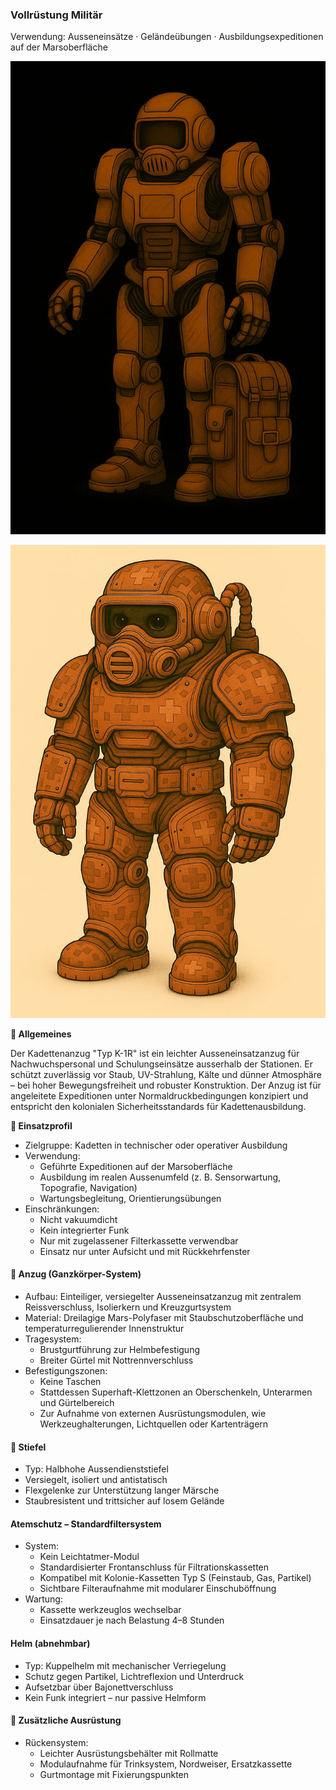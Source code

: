 ### Vollrüstung Militär

Verwendung: Ausseneinsätze · Geländeübungen · Ausbildungsexpeditionen auf der Marsoberfläche

![Vollrüstung Militär](../../_images/technologie/militaerische-ausruestung/soldaten/soldat-ruestung.jpg)

![Vollrüstung Militär](../../_images/technologie/militaerische-ausruestung/ruestungen/ruestung-01.jpg)

**🧰 Allgemeines**

Der Kadettenanzug "Typ K-1R" ist ein leichter Ausseneinsatzanzug für Nachwuchspersonal und Schulungseinsätze ausserhalb der Stationen. Er schützt zuverlässig vor Staub, UV-Strahlung, Kälte und dünner Atmosphäre – bei hoher Bewegungsfreiheit und robuster Konstruktion. Der Anzug ist für angeleitete Expeditionen unter Normaldruckbedingungen konzipiert und entspricht den kolonialen Sicherheitsstandards für Kadettenausbildung.

**📡 Einsatzprofil**

* Zielgruppe: Kadetten in technischer oder operativer Ausbildung
* Verwendung:
    * Geführte Expeditionen auf der Marsoberfläche
    * Ausbildung im realen Aussenumfeld (z. B. Sensorwartung, Topografie, Navigation)
    * Wartungsbegleitung, Orientierungsübungen
* Einschränkungen:
    * Nicht vakuumdicht
    * Kein integrierter Funk
    * Nur mit zugelassener Filterkassette verwendbar
    * Einsatz nur unter Aufsicht und mit Rückkehrfenster

#### 👕 Anzug (Ganzkörper-System)

* Aufbau: Einteiliger, versiegelter Ausseneinsatzanzug mit zentralem Reissverschluss, Isolierkern und Kreuzgurtsystem
* Material: Dreilagige Mars-Polyfaser mit Staubschutzoberfläche und temperaturregulierender Innenstruktur
* Tragesystem:
    * Brustgurtführung zur Helmbefestigung
    * Breiter Gürtel mit Nottrennverschluss
* Befestigungszonen:
    * Keine Taschen
    * Stattdessen Superhaft-Klettzonen an Oberschenkeln, Unterarmen und Gürtelbereich
    * Zur Aufnahme von externen Ausrüstungsmodulen, wie Werkzeughalterungen, Lichtquellen oder Kartenträgern

#### 🥾 Stiefel

* Typ: Halbhohe Aussendienststiefel
* Versiegelt, isoliert und antistatisch
* Flexgelenke zur Unterstützung langer Märsche
* Staubresistent und trittsicher auf losem Gelände

#### Atemschutz – Standardfiltersystem

* System:
   * Kein Leichtatmer-Modul
   * Standardisierter Frontanschluss für Filtrationskassetten
   * Kompatibel mit Kolonie-Kassetten Typ S (Feinstaub, Gas, Partikel)
   * Sichtbare Filteraufnahme mit modularer Einschuböffnung
* Wartung:
    * Kassette werkzeuglos wechselbar
    * Einsatzdauer je nach Belastung 4–8 Stunden

#### Helm (abnehmbar)

* Typ: Kuppelhelm mit mechanischer Verriegelung
* Schutz gegen Partikel, Lichtreflexion und Unterdruck
* Aufsetzbar über Bajonettverschluss
* Kein Funk integriert – nur passive Helmform

#### 🎒 Zusätzliche Ausrüstung

* Rückensystem:
    * Leichter Ausrüstungsbehälter mit Rollmatte
    * Modulaufnahme für Trinksystem, Nordweiser, Ersatzkassette
    * Gurtmontage mit Fixierungspunkten
